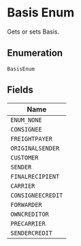 
# Basis Enum

Gets or sets Basis.

## Enumeration

`BasisEnum`

## Fields

| Name |
|  --- |
| `ENUM_NONE` |
| `CONSIGNEE` |
| `FREIGHTPAYER` |
| `ORIGINALSENDER` |
| `CUSTOMER` |
| `SENDER` |
| `FINALRECIPIENT` |
| `CARRIER` |
| `CONSIGNEECREDIT` |
| `FORWARDER` |
| `OWNCREDITOR` |
| `PRECARRIER` |
| `SENDERCREDIT` |

